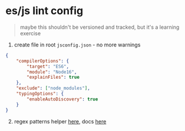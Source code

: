 # es/js lint config

> maybe this shouldn't be versioned and tracked, but it's a learning exercise

1. create file in root `jsconfig.json` - no more warnings

```json
{
    "compilerOptions": {
        "target": "ES6",
        "module": "Node16",
        "explainFiles": true
    },
    "exclude": ["node_modules"],
    "typingOptions": {
        "enableAutoDiscovery": true
    }
}
```

2. regex patterns helper [here](https://regexr.com/), docs [here](https://developer.mozilla.org/en-US/docs/Web/JavaScript/Guide/Regular_Expressions)
